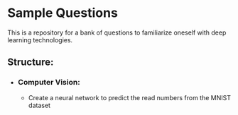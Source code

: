 # Sample Questions

This is a repository for a bank of questions to familiarize oneself with deep learning technologies.

## Structure:
* ### Computer Vision:
	* Create a neural network to predict the read numbers from the MNIST dataset
